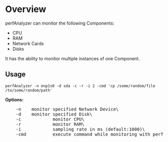 # Overview
perfAnalyzer can monitor the following Components:
- CPU
- RAM
- Network Cards
- Disks

It has the ability to monitor multiple instances of one Component.

## Usage
```
perfAnalyzer -n enp1s0 -d sda -c -r -i 2 -cmd 'cp /some/random/file /to/some/random/path'
```
**Options:**
<pre>
	-n <device>   monitor specified Network Device\
 	-d <device>   monitor specified Disk\
	-c            monitor CPU\
	-r            monitor RAM\
	-i            sampling rate in ms (default:1000)\
	-cmd          execute command while monitoring with perfAnalyzer\
</pre>

